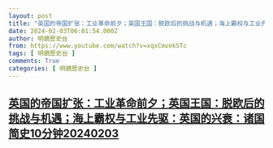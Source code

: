 ```yaml
---
layout: post
title: "英国的帝国扩张：工业革命前夕；英国王国：脱欧后的挑战与机遇；海上霸权与工业先驱：英国的兴衰：诸国简史10分钟20240203"
date: 2024-02-03T06:01:54.000Z
author: 明鏡歷史台
from: https://www.youtube.com/watch?v=xqxCmvekSTc
tags: [ 明鏡歷史台 ]
comments: True
categories: [ 明鏡歷史台 ]
---
```

<!--1706940114000-->
[英国的帝国扩张：工业革命前夕；英国王国：脱欧后的挑战与机遇；海上霸权与工业先驱：英国的兴衰：诸国简史10分钟20240203](https://www.youtube.com/watch?v=xqxCmvekSTc)
------

<div>

</div>
